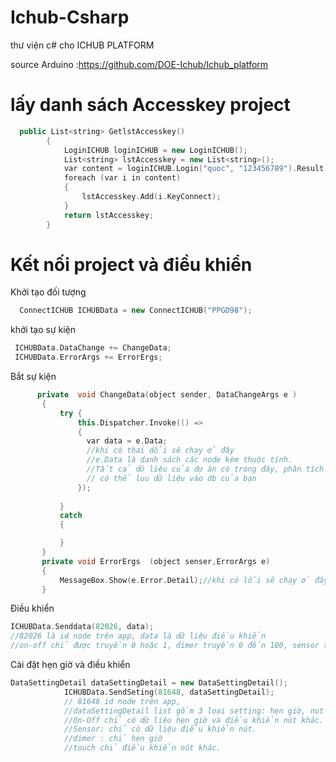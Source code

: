 # Ichub-Csharp
thư viện c# cho ICHUB PLATFORM

source Arduino :https://github.com/DOE-Ichub/Ichub_platform

# lấy danh sách Accesskey project
```cpp
  public List<string> GetlstAccesskey()
        {
            LoginICHUB loginICHUB = new LoginICHUB();
            List<string> lstAccesskey = new List<string>();
            var content = loginICHUB.Login("quoc", "123456789").Result;
            foreach (var i in content)
            {
                lstAccesskey.Add(i.KeyConnect);
            }
            return lstAccesskey;
        }
```
# Kết nối project và điều khiển
Khởi tạo đối tượng 
```cpp
  ConnectICHUB ICHUBData = new ConnectICHUB("PPGD98"); 
```
khởi tạo sự kiện
```cpp
 ICHUBData.DataChange += ChangeData;
 ICHUBData.ErrorArgs += ErrorErgs;
 ```
 Bắt sự kiện
 ```cpp
       private  void ChangeData(object sender, DataChangeArgs e )
        {
            try {
                this.Dispatcher.Invoke(() =>
                {
                  var data = e.Data;
                  //khi có thai dổi sẽ chạy ở đây
                  //e.Data là danh sách các node kèm thuộc tính.
                  //Tất cả dữ liệu của dự án có trong đây, phân tích ra và  đưa vào frontend
                  // có thể luu dữ liệu vào db của bạn
                });
                
            }
            catch
            {

            }
        }
        private void ErrorErgs  (object senser,ErrorArgs e)
        {
            MessageBox.Show(e.Error.Detail);//khi có lỗi sẽ chạy ở đây
        }
```
        
        
Điều khiển
```cpp
ICHUBData.Senddata(82026, data);
//82026 là id node trên app, data là dữ liệu điều khiển 
//on-off chỉ được truyền 0 hoặc 1, dimer truyền 0 đến 100, sensor truyền số nguyên 

```

Cài đặt hẹn giờ và điều khiển

```cpp
DataSettingDetail dataSettingDetail = new DataSettingDetail();
            ICHUBData.SendSeting(81648, dataSettingDetail); 
            // 81648 id node trên app,
            //dataSettingDetail list gồm 3 loại setting: hẹn giờ, nut điều khiển nút, sensor điều khiển nút.
            //On-Off chỉ có dữ liệu hẹn giờ và điều khiển nút khác.
            //Sensor: chỉ có dữ liệu điều khiển nút.
            //dimer : chỉ hẹn giờ
            //touch chỉ điều khiển nút khác.
